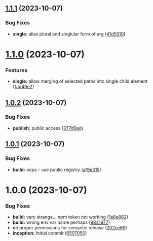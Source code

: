 ## [1.1.1](https://github.com/sesamecare/xml-deep-merge/compare/v1.1.0...v1.1.1) (2023-10-07)


### Bug Fixes

* **single:** alias plural and singlular form of arg ([41d5510](https://github.com/sesamecare/xml-deep-merge/commit/41d55103f7d22adc0d816142123dcc192a0f3671))

# [1.1.0](https://github.com/sesamecare/xml-deep-merge/compare/v1.0.2...v1.1.0) (2023-10-07)


### Features

* **single:** allow merging of selected paths into single child element ([1ad49e2](https://github.com/sesamecare/xml-deep-merge/commit/1ad49e25443e3a605c8ddcd81772ae928742bad7))

## [1.0.2](https://github.com/sesamecare/xml-deep-merge/compare/v1.0.1...v1.0.2) (2023-10-07)


### Bug Fixes

* **publish:** public access ([377d9ad](https://github.com/sesamecare/xml-deep-merge/commit/377d9ad6f6713f963e4e8aba2dd36528d87ccac4))

## [1.0.1](https://github.com/sesamecare/xml-deep-merge/compare/v1.0.0...v1.0.1) (2023-10-07)


### Bug Fixes

* **build:** oops - use public registry ([af9e315](https://github.com/sesamecare/xml-deep-merge/commit/af9e31581553fc12f532228d43d321dd4a31ada7))

# 1.0.0 (2023-10-07)


### Bug Fixes

* **build:** very strange... npm token not working ([1a8e882](https://github.com/sesamecare/xml-deep-merge/commit/1a8e8821809392cf1d62c671c69cc9c565b6f887))
* **build:** wrong env var name perhaps ([9841977](https://github.com/sesamecare/xml-deep-merge/commit/984197785a80b3c47eb53c955357963e2246a74e))
* **ci:** proper permissions for semantic release ([202ce69](https://github.com/sesamecare/xml-deep-merge/commit/202ce6991a0bf0ce1d3ba2c90ff99599f50057da))
* **inception:** Initial commit ([6507050](https://github.com/sesamecare/xml-deep-merge/commit/6507050676e178564a9eb9e4006125a7d3117bfb))

